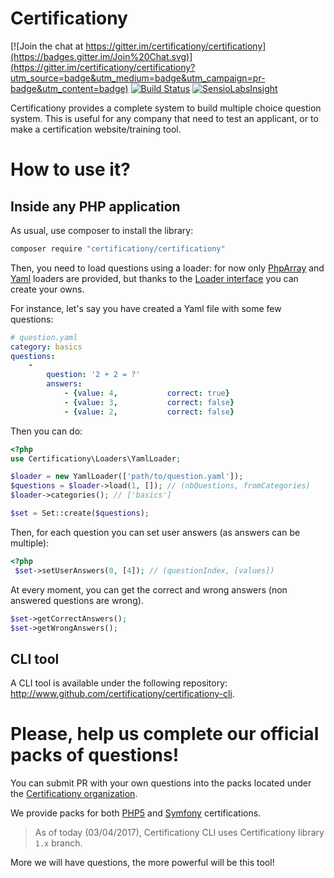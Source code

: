 Certificationy
==============

[![Join the chat at https://gitter.im/certificationy/certificationy](https://badges.gitter.im/Join%20Chat.svg)](https://gitter.im/certificationy/certificationy?utm_source=badge&utm_medium=badge&utm_campaign=pr-badge&utm_content=badge) [![Build Status](https://secure.travis-ci.org/certificationy/certificationy.png?branch=master)](http://travis-ci.org/certificationy/certificationy) [![SensioLabsInsight](https://insight.sensiolabs.com/projects/cd3b6bc1-632e-491a-abfc-43edc390e1cc/mini.png)](https://insight.sensiolabs.com/projects/cd3b6bc1-632e-491a-abfc-43edc390e1cc)

Certificationy provides a complete system to build multiple choice question system. This is useful for any company that need to test an applicant,
or to make a certification website/training tool.

# How to use it?

Inside any PHP application
--------------------------

As usual, use composer to install the library:

```bash
composer require "certificationy/certificationy"
```

Then, you need to load questions using a loader: for now only [PhpArray](Loaders/PhpArrayLoader.php) and [Yaml](Loaders/YamlLoader.php) loaders
are provided, but thanks to the [Loader interface](Interfaces/LoaderInterface.php) you can create your owns.

For instance, let's say you have created a Yaml file with some few questions:

```yaml
# question.yaml
category: basics
questions:
    -
        question: '2 + 2 = ?'
        answers:
            - {value: 4,           correct: true}
            - {value: 3,           correct: false}
            - {value: 2,           correct: false}
```

Then you can do:

```php
<?php
use Certificationy\Loaders\YamlLoader;

$loader = new YamlLoader(['path/to/question.yaml']);
$questions = $loader->load(1, []); // (nbQuestions, fromCategories)
$loader->categories(); // ['basics']

$set = Set::create($questions);
```

Then, for each question you can set user answers (as answers can be multiple):

```php
<?php
 $set->setUserAnswers(0, [4]); // (questionIndex, [values])
```

At every moment, you can get the correct and wrong answers (non answered questions are wrong).

```php
$set->getCorrectAnswers();
$set->getWrongAnswers();
```

CLI tool
--------

A CLI tool is available under the following repository: http://www.github.com/certificationy/certificationy-cli.

# Please, help us complete our official packs of questions!

You can submit PR with your own questions into the packs located under the [Certificationy organization](https://github.com/certificationy).

We provide packs for both [PHP5](https://github.com/certificationy/php-pack) and [Symfony](https://github.com/certificationy/symfony-pack) certifications.

> As of today (03/04/2017), Certificationy CLI uses Certificationy library ``1.x`` branch.

More we will have questions, the more powerful will be this tool!
